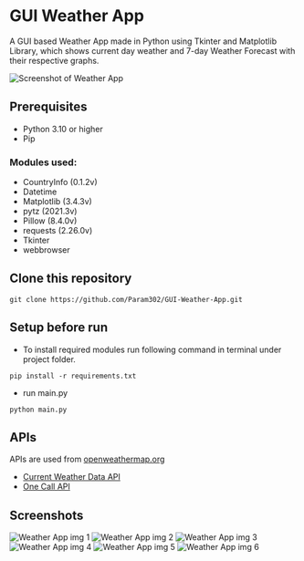 
# GUI Weather App

A GUI based Weather App made in Python using Tkinter and Matplotlib Library, which shows current day weather and 7-day Weather Forecast with their respective graphs.

![Screenshot of Weather App](https://github.com/Param302/Weather-App-GUI/blob/main/previews/weather%20app%20gui.gif)

## Prerequisites
- Python 3.10 or higher
- Pip

### Modules used:
- CountryInfo (0.1.2v)
- Datetime
- Matplotlib (3.4.3v)
- pytz (2021.3v)
- Pillow (8.4.0v)
- requests (2.26.0v)
- Tkinter
- webbrowser

## Clone this repository
```
git clone https://github.com/Param302/GUI-Weather-App.git
```

## Setup before run
- To install required modules run following command in terminal under project folder.
```
pip install -r requirements.txt
```
- run main.py
```
python main.py
```

## APIs
APIs are used from [openweathermap.org](https://openweathermap.org/)
- [Current Weather Data API](https://openweathermap.org/current)
- [One Call API](https://openweathermap.org/api/one-call-api)

## Screenshots
![Weather App img 1](https://github.com/Param302/GUI-Weather-App/blob/main/previews/small%201.jpg)
![Weather App img 2](https://github.com/Param302/GUI-Weather-App/blob/main/previews/big%201.jpg)
![Weather App img 3](https://github.com/Param302/GUI-Weather-App/blob/main/previews/small%202.jpg)
![Weather App img 4](https://github.com/Param302/GUI-Weather-App/blob/main/previews/big%203.jpg)
![Weather App img 5](https://github.com/Param302/GUI-Weather-App/blob/main/previews/info%203.jpg)
![Weather App img 6](https://github.com/Param302/GUI-Weather-App/blob/main/previews/settings%20unit%20changed.jpg)
